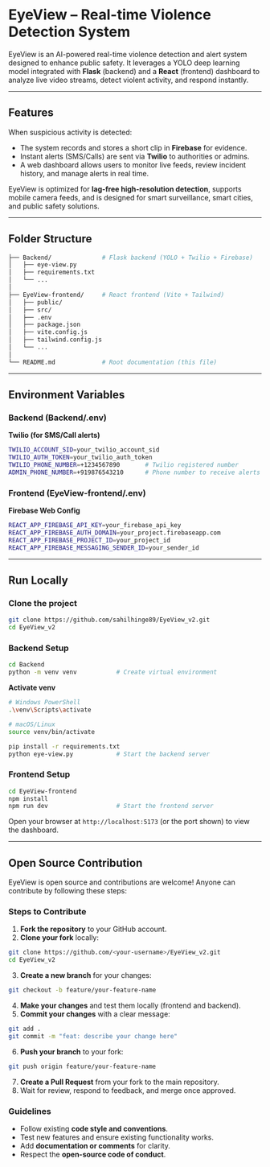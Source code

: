 # EyeView – Real-time Violence Detection System

EyeView is an AI-powered real-time violence detection and alert system designed to enhance public safety.
It leverages a YOLO deep learning model integrated with **Flask** (backend) and a **React** (frontend) dashboard to analyze live video streams, detect violent activity, and respond instantly.

---

## Features

When suspicious activity is detected:

* The system records and stores a short clip in **Firebase** for evidence.
* Instant alerts (SMS/Calls) are sent via **Twilio** to authorities or admins.
* A web dashboard allows users to monitor live feeds, review incident history, and manage alerts in real time.

EyeView is optimized for **lag-free high-resolution detection**, supports mobile camera feeds, and is designed for smart surveillance, smart cities, and public safety solutions.

---

## Folder Structure

```bash
├── Backend/              # Flask backend (YOLO + Twilio + Firebase)
│   ├── eye-view.py
│   ├── requirements.txt
│   └── ...
│
├── EyeView-frontend/     # React frontend (Vite + Tailwind)
│   ├── public/
│   ├── src/
│   ├── .env
│   ├── package.json
│   ├── vite.config.js
│   ├── tailwind.config.js
│   └── ...
│
└── README.md             # Root documentation (this file)
```

---

## Environment Variables

### Backend (Backend/.env)

**Twilio (for SMS/Call alerts)**

```bash
TWILIO_ACCOUNT_SID=your_twilio_account_sid
TWILIO_AUTH_TOKEN=your_twilio_auth_token
TWILIO_PHONE_NUMBER=+1234567890       # Twilio registered number
ADMIN_PHONE_NUMBER=+919876543210      # Phone number to receive alerts
```

### Frontend (EyeView-frontend/.env)

**Firebase Web Config**

```bash
REACT_APP_FIREBASE_API_KEY=your_firebase_api_key
REACT_APP_FIREBASE_AUTH_DOMAIN=your_project.firebaseapp.com
REACT_APP_FIREBASE_PROJECT_ID=your_project_id
REACT_APP_FIREBASE_MESSAGING_SENDER_ID=your_sender_id
```

---

## Run Locally

### Clone the project

```bash
git clone https://github.com/sahilhinge89/EyeView_v2.git
cd EyeView_v2
```

### Backend Setup

```bash
cd Backend
python -m venv venv           # Create virtual environment
```

**Activate venv**

```bash
# Windows PowerShell
.\venv\Scripts\activate

# macOS/Linux
source venv/bin/activate
```

```bash
pip install -r requirements.txt
python eye-view.py            # Start the backend server
```

### Frontend Setup

```bash
cd EyeView-frontend
npm install
npm run dev                   # Start the frontend server
```

Open your browser at `http://localhost:5173` (or the port shown) to view the dashboard.

---

## Open Source Contribution

EyeView is open source and contributions are welcome! Anyone can contribute by following these steps:

### Steps to Contribute

1. **Fork the repository** to your GitHub account.
2. **Clone your fork** locally:

```bash
git clone https://github.com/<your-username>/EyeView_v2.git
cd EyeView_v2
```

3. **Create a new branch** for your changes:

```bash
git checkout -b feature/your-feature-name
```

4. **Make your changes** and test them locally (frontend and backend).
5. **Commit your changes** with a clear message:

```bash
git add .
git commit -m "feat: describe your change here"
```

6. **Push your branch** to your fork:

```bash
git push origin feature/your-feature-name
```

7. **Create a Pull Request** from your fork to the main repository.
8. Wait for review, respond to feedback, and merge once approved.

### Guidelines

* Follow existing **code style and conventions**.
* Test new features and ensure existing functionality works.
* Add **documentation or comments** for clarity.
* Respect the **open-source code of conduct**.
